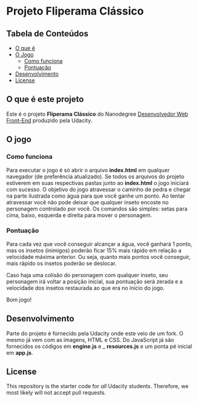 # Projeto Fliperama Clássico

## Tabela de Conteúdos
* [O que é](#o-que-é-este-projeto)
* [O Jogo](#o-jogo)
  * [Como funciona](#como-funciona)
  * [Pontuação](#pontuação)
* [Desenvolvimento](#desenvolvimento)
* [License](#license)

## O que é este projeto

Este é o projeto **Fliperama Clássico** do Nanodegree [Desenvolvedor Web Front-End](https://br.udacity.com/course/front-end-web-developer-nanodegree--nd001#) produzido pela Udacity.

## O jogo
### Como funciona
Para executar o jogo é só abrir o arquivo **index.html** em qualquer navegador (de preferência atualizado). Se todos os arquivos do projeto estiverem em suas respectivas pastas junto ao **index.html** o jogo iniciará com sucesso.
O objetivo do jogo atravessar o caminho de pedra e chegar na parte ilustrada como água para que você ganhe um ponto. Ao tentar atravessar você não pode deixar que qualquer inseto encoste no personagem controlado por você. Os comandos são simples: setas para cima, baixo, esquerda e direita para mover o personagem.

### Pontuação
Para cada vez que você conseguir alcançar a água, você ganhará 1 ponto, mas os insetos (inimigos) poderão ficar 15% mais rápido em relação a velocidade máxima anterior. Ou seja, quanto mais pontos você conseguir, mais rápido os insetos poderão se deslocar.

Caso haja uma colisão do personagem com qualquer inseto, seu personagem irá voltar a posição inicial, sua pontuação será zerada e a velocidade dos insetos restaurada ao que era no ínicio do jogo.

Bom jogo!

## Desenvolvimento
Parte do projeto é fornecido pela Udacity onde este veio de um fork. O mesmo já vem com as imagens, HTML e CSS. Do JavaScript já são fornecidos os códigos em **engine.js** e _
**resources.js** e um ponta pé inicial em **app.js**.

## License

This repository is the starter code for _all_ Udacity students. Therefore, we most likely will not accept pull requests.
